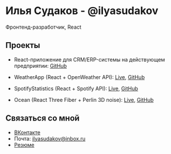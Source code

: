 # Илья Судаков - @ilyasudakov
Фронтенд-разработчик, React

## Проекты

* React-приложение для CRM/ERP-системы на действующем предприятии: [GitHub](https://github.com/ilyasudakov/CRM_frontend)
     
* WeatherApp (React + OpenWeather API): [Live](https://weatherapp-ilyasudakov.herokuapp.com/), [GitHub](https://github.com/ilyasudakov/weatherApp)
     
* SpotifyStatistics (React + Spotify API): [Live](https://spotify-stats-ilyasudakov.herokuapp.com/), [GitHub](https://github.com/ilyasudakov/music_app)
     
* Ocean (React Three Fiber + Perlin 3D noise): [Live](https://ocean-ilyasudakov.herokuapp.com/), [GitHub](https://github.com/ilyasudakov/ThreeJS_test)

## Связаться со мной

* [ВКонтакте](https://vk.com/il.sudakov)
* Почта: ilyasudakov@inbox.ru
* [Резюме](https://resume-ilyasudakov.herokuapp.com/)
